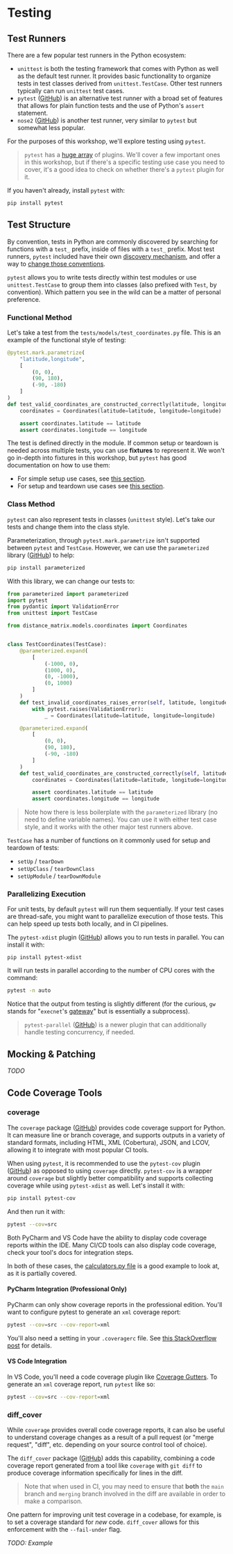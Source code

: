 # Testing

## Test Runners

There are a few popular test runners in the Python ecosystem:

- `unittest` is both the testing framework that comes with Python as well as the default test runner.  It provides basic functionality to organize tests in test classes derived from `unittest.TestCase`.  Other test runners typically can run `unittest` test cases.
- `pytest` ([GitHub](https://github.com/pytest-dev/pytest)) is an alternative test runner with a broad set of features that allows for plain function tests and the use of Python's `assert` statement.
- `nose2` ([GitHub](https://github.com/nose-devs/nose2)) is another test runner, very similar to `pytest` but somewhat less popular.

For the purposes of this workshop, we'll explore testing using `pytest`.

> `pytest` has a [huge array](https://docs.pytest.org/en/7.0.x/reference/plugin_list.html) of plugins.  We'll cover a few important ones in this workshop, but if there's a specific testing use case you need to cover, it's a good idea to check on whether there's a `pytest` plugin for it.

If you haven't already, install `pytest` with:

```sh
pip install pytest
```

## Test Structure

By convention, tests in Python are commonly discovered by searching for functions with a `test_` prefix, inside of files with a `test_` prefix.  Most test runners, `pytest` included have their own [discovery mechanism](https://docs.pytest.org/en/6.2.x/goodpractices.html#conventions-for-python-test-discovery), and offer a way to [change those conventions](https://docs.pytest.org/en/6.2.x/example/pythoncollection.html#changing-naming-conventions).

`pytest` allows you to write tests directly within test modules or use `unittest.TestCase` to group them into classes (also prefixed with `Test`, by convention).  Which pattern you see in the wild can be a matter of personal preference.

### Functional Method

Let's take a test from the `tests/models/test_coordinates.py` file.  This is an example of the functional style of testing:

```py
@pytest.mark.parametrize(
    "latitude,longitude",
    [
        (0, 0),
        (90, 180),
        (-90, -180)
    ]
)
def test_valid_coordinates_are_constructed_correctly(latitude, longitude):
    coordinates = Coordinates(latitude=latitude, longitude=longitude)

    assert coordinates.latitude == latitude
    assert coordinates.longitude == longitude

```

The test is defined directly in the module.  If common setup or teardown is needed across multiple tests, you can use **fixtures** to represent it.  We won't go in-depth into fixtures in this workshop, but `pytest` has good documentation on how to use them:

- For simple setup use cases, see [this section](https://docs.pytest.org/en/latest/how-to/fixtures.html#quick-example). 
- For setup and teardown use cases see [this section](https://docs.pytest.org/en/latest/how-to/fixtures.html#teardown-cleanup-aka-fixture-finalization). 

### Class Method

`pytest` can also represent tests in classes (`unittest` style).  Let's take our tests and change them into the class style.  

Parameterization, through `pytest.mark.parametrize` isn't supported between `pytest` and `TestCase`.  However, we can use the `parameterized` library ([GitHub](https://github.com/wolever/parameterized)) to help:

```sh
pip install parameterized
```

With this library, we can change our tests to:

```py
from parameterized import parameterized
import pytest
from pydantic import ValidationError
from unittest import TestCase

from distance_matrix.models.coordinates import Coordinates


class TestCoordinates(TestCase):
    @parameterized.expand(
        [
            (-1000, 0),
            (1000, 0),
            (0, -1000),
            (0, 1000)
        ]
    )
    def test_invalid_coordinates_raises_error(self, latitude, longitude):
        with pytest.raises(ValidationError):
            _ = Coordinates(latitude=latitude, longitude=longitude)

    @parameterized.expand(
        [
            (0, 0),
            (90, 180),
            (-90, -180)
        ]
    )
    def test_valid_coordinates_are_constructed_correctly(self, latitude, longitude):
        coordinates = Coordinates(latitude=latitude, longitude=longitude)

        assert coordinates.latitude == latitude
        assert coordinates.longitude == longitude
```

> Note how there is less boilerplate with the `parameterized` library (no need to define variable names).  You can use it with either test case style, and it works with the other major test runners above.

`TestCase` has a number of functions on it commonly used for setup and teardown of tests:

- `setUp` / `tearDown`
- `setUpClass` / `tearDownClass`
- `setUpModule` / `tearDownModule`

### Parallelizing Execution

For unit tests, by default `pytest` will run them sequentially.  If your test cases are thread-safe, you might want to parallelize execution of those tests.  This can help speed up tests both locally, and in CI pipelines.

The `pytest-xdist` plugin ([GitHub](https://github.com/pytest-dev/pytest-xdist)) allows you to run tests in parallel.  You can install it with:

```
pip install pytest-xdist
```

It will run tests in parallel according to the number of CPU cores with the command:

```sh
pytest -n auto
```

Notice that the output from testing is slightly different (for the curious, `gw` stands for "`execnet`'s [gateway](https://execnet.readthedocs.io/en/latest/basics.html)" but is essentially a subprocess).

> `pytest-parallel` ([GitHub](https://github.com/browsertron/pytest-parallel)) is a newer plugin that can additionally handle testing concurrency, if needed.

## Mocking & Patching

_TODO_

## Code Coverage Tools

### coverage
The `coverage` package ([GitHub](https://github.com/nedbat/coveragepy)) provides code coverage support for Python.  It can measure line or branch coverage, and supports outputs in a variety of standard formats, including HTML, XML (Cobertura), JSON, and LCOV, allowing it to integrate with most popular CI tools.

When using `pytest`, it is recommended to use the `pytest-cov` plugin ([GitHub](https://github.com/pytest-dev/pytest-cov)) as opposed to using `coverage` directly.  `pytest-cov` is a wrapper around `coverage` but slightly better compatibility and supports collecting coverage while using `pytest-xdist` as well.  Let's install it with:

```sh
pip install pytest-cov
```

And then run it with:

```sh
pytest --cov=src
```

Both PyCharm and VS Code have the ability to display code coverage reports within the IDE.  Many CI/CD tools can also display code coverage, check your tool's docs for integration steps.

In both of these cases, the [calculators.py file](../../../src/distance_matrix/calculators.py) is a good example to look at, as it is partially covered.

#### PyCharm Integration (Professional Only)

PyCharm can only show coverage reports in the professional edition.  You'll want to configure pytest to generate an `xml` coverage report:

```sh
pytest --cov=src --cov-report=xml
```

You'll also need a setting in your `.coveragerc` file.  See [this StackOverflow post](https://stackoverflow.com/a/68231308) for details.

#### VS Code Integration

In VS Code, you'll need a code coverage plugin like [Coverage Gutters](https://marketplace.visualstudio.com/items?itemName=ryanluker.vscode-coverage-gutters).  To generate an `xml` coverage report, run `pytest` like so:

```sh
pytest --cov=src --cov-report=xml
```

### diff_cover
While `coverage` provides overall code coverage reports, it can also be useful to understand coverage changes as a result of a pull request (or "merge request", "diff", etc. depending on your source control tool of choice).

The `diff_cover` package ([GitHub](https://github.com/Bachmann1234/diff_cover)) adds this capability, combining a code coverage report generated from a tool like `coverage` with `git diff` to produce coverage information specifically for lines in the diff.  

> Note that when used in CI, you may need to ensure that **both** the `main` branch and `merging` branch involved in the diff are available in order to make a comparison.

One pattern for improving unit test coverage in a codebase, for example, is to set a coverage standard for _new_ code.  `diff_cover` allows for this enforcement with the `--fail-under` flag.

_TODO: Example_